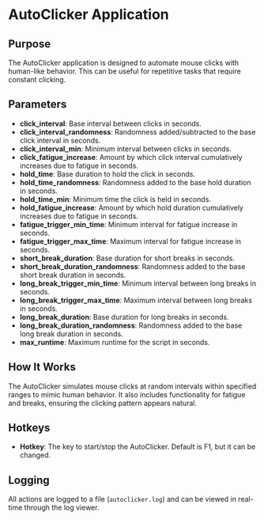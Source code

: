# AutoClicker Application

## Purpose
The AutoClicker application is designed to automate mouse clicks with human-like behavior. This can be useful for repetitive tasks that require constant clicking.

## Parameters
- **click_interval**: Base interval between clicks in seconds.
- **click_interval_randomness**: Randomness added/subtracted to the base click interval in seconds.
- **click_interval_min**: Minimum interval between clicks in seconds.
- **click_fatigue_increase**: Amount by which click interval cumulatively increases due to fatigue in seconds.
- **hold_time**: Base duration to hold the click in seconds.
- **hold_time_randomness**: Randomness added to the base hold duration in seconds.
- **hold_time_min**: Minimum time the click is held in seconds.
- **hold_fatigue_increase**: Amount by which hold duration cumulatively increases due to fatigue in seconds.
- **fatigue_trigger_min_time**: Minimum interval for fatigue increase in seconds.
- **fatigue_trigger_max_time**: Maximum interval for fatigue increase in seconds.
- **short_break_duration**: Base duration for short breaks in seconds.
- **short_break_duration_randomness**: Randomness added to the base short break duration in seconds.
- **long_break_trigger_min_time**: Minimum interval between long breaks in seconds.
- **long_break_trigger_max_time**: Maximum interval between long breaks in seconds.
- **long_break_duration**: Base duration for long breaks in seconds.
- **long_break_duration_randomness**: Randomness added to the base long break duration in seconds.
- **max_runtime**: Maximum runtime for the script in seconds.

## How It Works
The AutoClicker simulates mouse clicks at random intervals within specified ranges to mimic human behavior. It also includes functionality for fatigue and breaks, ensuring the clicking pattern appears natural.

## Hotkeys
- **Hotkey**: The key to start/stop the AutoClicker. Default is F1, but it can be changed.

## Logging
All actions are logged to a file (`autoclicker.log`) and can be viewed in real-time through the log viewer.
